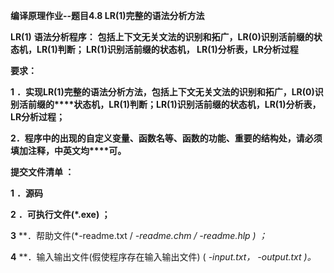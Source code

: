 **编译原理作业--题目4.8 LR(1)完整的语法分析方法**

 **LR(1)**  **语法分析程序：** **包括上下文无关文法的识别和拓广，LR(0)识别活前缀的状态机，LR(1)判断； **LR(1)识别活前缀的状态机，** LR(1)分析表，LR分析过程**

**要求：**

 **1** **．实现LR(1)完整的语法分析方法，包括上下文无关文法的识别和拓广，LR(0)识别活前缀的****状态机，LR(1)判断；LR(1)识别活前缀的状态机，LR(1)分析表，LR分析过程；**

**2．程序中的出现的自定义变量、函数名等、函数的功能、重要的结构处，请必须填加注释，中英文均****可。**

**提交文件清单 ：**

 **1** **．源码** 

 **2** **．可执行文件(*.exe) ；**

 **3** **．帮助文件(*-readme.txt  / *-readme.chm  /  *-readme.hlp ) ；**

 **4** **．输入输出文件(假使程序存在输入输出文件) ( *-input.txt， *-output.txt )。**
